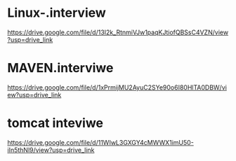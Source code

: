 # Linux-.interview
https://drive.google.com/file/d/13I2k_RtnmiVJw1paqKJtiofQBSsC4VZN/view?usp=drive_link


# MAVEN.interviwe       
https://drive.google.com/file/d/1xPrmijMU2AyuC2SYe90o6I80HlTA0DBW/view?usp=drive_link  



 # tomcat inteviwe 
https://drive.google.com/file/d/11WIwL3GXGY4cMWWX1imU50-iIn5thNl9/view?usp=drive_link
